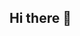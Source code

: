 ## Hi there 👋

<!--
**Emmanuel7583/Emmanuel7583** is a ✨ _special_ ✨ repository because its `README.md` (this file) appears on your GitHub profile.

Here are some ideas to get you started:

- 🔭 I’m currently working on my shop
- 🌱 I’m currently learning with my teachers
- 👯 I’m looking to collaborate on google
- 🤔 I’m looking for help with my shop
- 💬 Ask me about nothing
- 📫 How to reach me: just don't reach me
- 😄 Pronouns: none
- ⚡ Fun fact: none
-->
